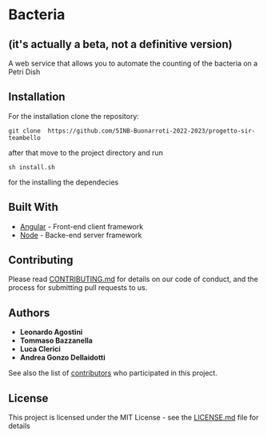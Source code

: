 # Bacteria
## (it's actually a beta, not a definitive version)

A web service that allows you to automate the counting of the bacteria on a Petri Dish


## Installation
For the installation clone the repository: 
```
git clone  https://github.com/5INB-Buonarroti-2022-2023/progetto-sir-teambello 
```
after that move to the project directory and run 
```
sh install.sh
```
for the installing the dependecies



## Built With

* [Angular](https://angular.io/) - Front-end client framework
* [Node](https://nodejs.org/) - Backe-end server framework


## Contributing

Please read [CONTRIBUTING.md](https://gist.github.com/PurpleBooth/b24679402957c63ec426) for details on our code of conduct, and the process for submitting pull requests to us.


## Authors

* **Leonardo Agostini**
* **Tommaso Bazzanella**
* **Luca Clerici**
* **Andrea Gonzo Dellaidotti**

See also the list of [contributors](https://github.com/your/project/contributors) who participated in this project.

## License

This project is licensed under the MIT License - see the [LICENSE.md](LICENSE.md) file for details